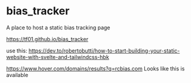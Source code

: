 # bias_tracker
A place to host a static bias tracking page

https://tf01.github.io/bias_tracker

use this: https://dev.to/robertobutti/how-to-start-building-your-static-website-with-svelte-and-tailwindcss-hbk

https://www.hover.com/domains/results?q=rcbias.com
Looks like this is available
